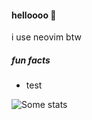 #### helloooo 👋

i use neovim btw


##### fun facts
- test

![Some stats](https://github-readme-stats.vercel.app/api?username=avvo-na&show_icons=true&theme=onedark)
